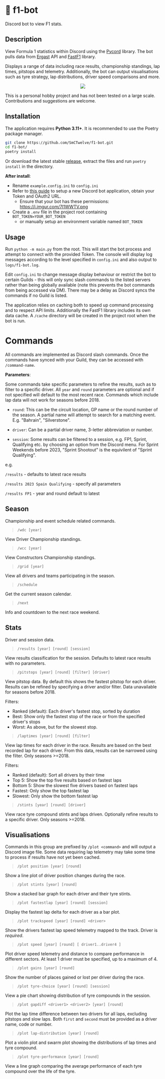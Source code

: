 # 🏁 f1-bot

Discord bot to view F1 stats.

## Description

View Formula 1 statistics within Discord using the [Pycord](https://pycord.dev/) library. The bot pulls data from [Ergast](http://ergast.com/mrd/) API and [FastF1](https://github.com/theOehrly/Fast-F1) library. 

Displays a range of data including race results, championship standings, lap times, pitstops and telemetry. Additionally, the bot can output visualisations such as tyre strategy, lap distributions, driver speed comparisons and more.

<p align="center"><img src="https://i.imgur.com/bdd7emE.gif" /></p>

This is a personal hobby project and has not been tested on a large scale. Contributions and suggestions are welcome.

## Installation

The application requires **Python 3.11+**. It is recommended to use the Poetry package manager.

```bash
git clone https://github.com/SmCTwelve/f1-bot.git
cd f1-bot/
poetry install
```

Or download the latest stable [release](https://github.com/SmCTwelve/f1-bot/releases), extract the files and run `poetry install` in the directory.

**After install**:

- Rename `example.config.ini` to `config.ini`
- Refer to [this guide](https://guide.pycord.dev/getting-started/creating-your-first-bot#creating-the-bot-application) to setup a new Discord bot application, obtain your Token and OAuth2 URL.
  - Ensure that your bot has these permissions: https://i.imgur.com/7l1WWTV.png
- Create a `.env` file in the project root containing `BOT_TOKEN=YOUR_BOT_TOKEN`
  - or manually setup an environment variable named `BOT_TOKEN`

## Usage

Run `python -m main.py` from the root. This will start the bot process and attempt to connect with the provided Token. The console will display log messages according to the level specified in `config.ini` and also output to `logs/f1-bot.log`.

Edit `config.ini` to change message display behaviour or restrict the bot to certain Guilds - this will only sync slash commands to the listed servers rather than being globally available (note this prevents the bot commands from being accessed via DM). There may be a delay as Discord syncs the commands if no Guild is listed.

The application relies on caching both to speed up command processing and to respect API limits. Additionally the FastF1 library includes its own data cache. A `/cache` directory will be created in the project root when the bot is run.

# Commands

All commands are implemented as Discord slash commands. Once the commands have synced with your Guild, they can be accessed with `/command-name`.

**Parameters**:

Some commands take specific parameters to refine the results, such as to filter to a specific driver. All `year` and `round` parameters are optional and if not specified will default to the most recent race. Commands which include lap data will not work for seasons before 2018.

- `round`: This can be the circuit location, GP name or the round number of the season. A partial name will attempt to search for a matching event. E.g. "Bahrain", "Silverstone".

- `driver`: Can be a partial driver name, 3-letter abbreviation or number.

- `session`: Some results can be filtered to a session, e.g. FP1, Sprint, Qualifying etc. by choosing an option from the Discord menu. For Sprint Weekends before 2023, "Sprint Shootout" is the equivilent of "Sprint Qualifying".

e.g.

`/results` - defaults to latest race results

`/results 2023 Spain Qualifying` - specify all parameters

`/results FP1` - year and round default to latest

## Season

Championship and event schedule related commands.

>`/wdc [year]`

View Driver Championship standings.

>`/wcc [year]`

View Constructors Championship standings.

>`/grid [year]`

View all drivers and teams participating in the season.

>`/schedule`

Get the current season calendar.

>`/next`

Info and countdown to the next race weekend.

## Stats

Driver and session data.

>`/results [year] [round] [session]`

View results classification for the session. Defaults to latest race results with no parameters.

>`/pitstops [year] [round] [filter] [driver]`

View pitstop data. By default this shows the fastest pitstop for each driver. Results can be refined by specifying a driver and/or filter. Data unavailable for seasons before 2018.

Filters:

- Ranked (default): Each driver's fastest stop, sorted by duration
- Best: Show only the fastest stop of the race or from the specified driver's stops
- Worst: As above, but for the slowest stop.

>`/laptimes [year] [round] [filter]`

View lap times for each driver in the race. Results are based on the best recorded lap for each driver. From this data, results can be narrowed using the filter. Only seasons >=2018.

Filters:

- Ranked (default): Sort all drivers by their time
- Top 5: Show the top five results based on fastest laps
- Bottom 5: Show the slowest five drivers based on fastest laps
- Fastest: Only show the top fastest lap
- Slowest: Only show the bottom fastest lap

>`/stints [year] [round] [driver]`

View race tyre compound stints and laps driven. Optionally refine results to a specific driver. Only seasons >=2018.

## Visualisations

Commands in this group are prefixed by `/plot <command>` and will output a Discord image file. Some data requiring lap telemetry may take some time to process if results have not yet been cached.

>`/plot position [year] [round]`

Show a line plot of driver position changes during the race.

>`/plot stints [year] [round]`

Show a stacked bar graph for each driver and their tyre stints.

>`/plot fastestlap [year] [round] [session]`

Display the fastest lap delta for each driver as a bar plot.

>`/plot trackspeed [year] [round] <driver>`

Show the drivers fastest lap speed telemetry mapped to the track. Driver is _required_.

>`/plot speed [year] [round] [ driver1..driver4 ]`

Plot driver speed telemetry and distance to compare performance in different sectors.
At least 1 driver must be specified, up to a maximum of 4.

>`/plot gains [year] [round]`

Show the number of places gained or lost per driver during the race.

>`/plot tyre-choice [year] [round] [session]`

View a pie chart showing distribution of tyre compounds in the session.

>`/plot gapdiff <driver1> <driver2> [year] [round]`

Plot the lap time difference between two drivers for all laps, excluding pitstops and slow laps.
Both `first` and `second` must be provided as a driver name, code or number.

>`/plot lap-distribution [year] [round]`

Plot a violin plot and swarm plot showing the distributions of lap times and tyre compound.

>`/plot tyre-performance [year] [round]`

View a line graph comparing the average performance of each tyre compound over the life of the tyre.
